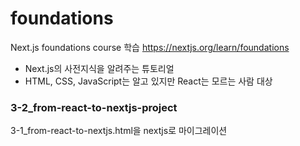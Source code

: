 # foundations

Next.js foundations course 학습
https://nextjs.org/learn/foundations

- Next.js의 사전지식을 알려주는 튜토리얼
- HTML, CSS, JavaScript는 알고 있지만 React는 모르는 사람 대상


### 3-2_from-react-to-nextjs-project

3-1_from-react-to-nextjs.html을 nextjs로 마이그레이션